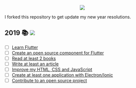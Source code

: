<div align="center">
  <img src="https://github.com/grandemayta/ResolutionBoard/blob/master/thKzPkw.png">
</div>

I forked this repository to get update my new year resolutions.

## 2019 📚 ![](https://img.shields.io/badge/progress-0%25-red.svg)

- [ ] [Learn Flutter](#)
- [ ] [Create an open source component for Flutter](#)
- [ ] [Read at least 2 books](#)
- [ ] [Write at least an article](#)
- [ ] [Improve my HTML, CSS and JavaScript](#)
- [ ] [Create at least one application with Electron/Ionic](#)
- [ ] [Contribute to an open source project](#)
